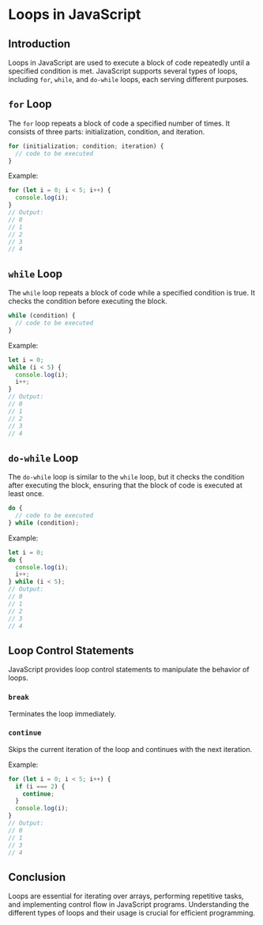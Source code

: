 # Loops in JavaScript

## Introduction
Loops in JavaScript are used to execute a block of code repeatedly until a specified condition is met. JavaScript supports several types of loops, including `for`, `while`, and `do-while` loops, each serving different purposes.

## `for` Loop

The `for` loop repeats a block of code a specified number of times. It consists of three parts: initialization, condition, and iteration.

```javascript
for (initialization; condition; iteration) {
  // code to be executed
}
```

Example:

```javascript
for (let i = 0; i < 5; i++) {
  console.log(i);
}
// Output:
// 0
// 1
// 2
// 3
// 4
```

## `while` Loop

The `while` loop repeats a block of code while a specified condition is true. It checks the condition before executing the block.

```javascript
while (condition) {
  // code to be executed
}
```

Example:

```javascript
let i = 0;
while (i < 5) {
  console.log(i);
  i++;
}
// Output:
// 0
// 1
// 2
// 3
// 4
```
## `do-while` Loop

The `do-while` loop is similar to the `while` loop, but it checks the condition after executing the block, ensuring that the block of code is executed at least once.

```javascript
do {
  // code to be executed
} while (condition);
```

Example:

```javascript
let i = 0;
do {
  console.log(i);
  i++;
} while (i < 5);
// Output:
// 0
// 1
// 2
// 3
// 4
```
## Loop Control Statements

JavaScript provides loop control statements to manipulate the behavior of loops.

### `break`

Terminates the loop immediately.

### `continue`

Skips the current iteration of the loop and continues with the next iteration.

Example:

```javascript
for (let i = 0; i < 5; i++) {
  if (i === 2) {
    continue;
  }
  console.log(i);
}
// Output:
// 0
// 1
// 3
// 4
```

## Conclusion
Loops are essential for iterating over arrays, performing repetitive tasks, and implementing control flow in JavaScript programs. Understanding the different types of loops and their usage is crucial for efficient programming.